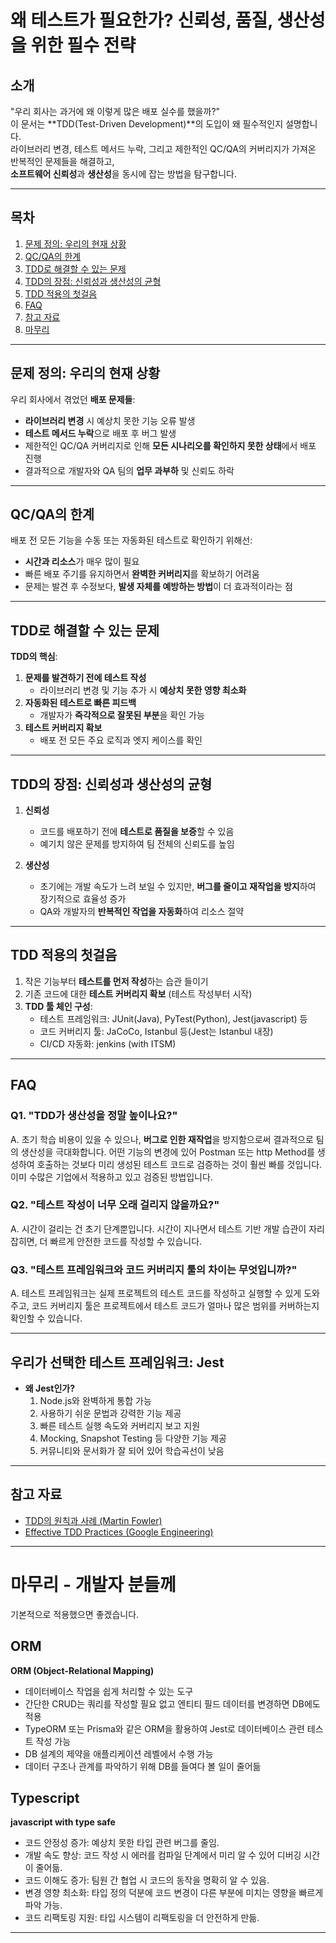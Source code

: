 # 왜 테스트가 필요한가? 신뢰성, 품질, 생산성을 위한 필수 전략

## 소개

"우리 회사는 과거에 왜 이렇게 많은 배포 실수를 했을까?"  
이 문서는 **TDD(Test-Driven Development)**의 도입이 왜 필수적인지 설명합니다.  
라이브러리 변경, 테스트 메서드 누락, 그리고 제한적인 QC/QA의 커버리지가 가져온 반복적인 문제들을 해결하고,  
**소프트웨어 신뢰성**과 **생산성**을 동시에 잡는 방법을 탐구합니다.

---

## 목차

1. [문제 정의: 우리의 현재 상황](#문제-정의-우리의-현재-상황)
2. [QC/QA의 한계](#qcqa의-한계)
3. [TDD로 해결할 수 있는 문제](#tdd로-해결할-수-있는-문제)
4. [TDD의 장점: 신뢰성과 생산성의 균형](#tdd의-장점-신뢰성과-생산성의-균형)
5. [TDD 적용의 첫걸음](#tdd-적용의-첫걸음)
6. [FAQ](#faq)
7. [참고 자료](#참고-자료)
8. [마무리](#마무리---라오스-개발자-분들께)


---

## 문제 정의: 우리의 현재 상황

우리 회사에서 겪었던 **배포 문제들**:
- **라이브러리 변경** 시 예상치 못한 기능 오류 발생
- **테스트 메서드 누락**으로 배포 후 버그 발생
- 제한적인 QC/QA 커버리지로 인해 **모든 시나리오를 확인하지 못한 상태**에서 배포 진행
- 결과적으로 개발자와 QA 팀의 **업무 과부하** 및 신뢰도 하락

---

## QC/QA의 한계

배포 전 모든 기능을 수동 또는 자동화된 테스트로 확인하기 위해선:
- **시간과 리소스**가 매우 많이 필요
- 빠른 배포 주기를 유지하면서 **완벽한 커버리지**를 확보하기 어려움
- 문제는 발견 후 수정보다, **발생 자체를 예방하는 방법**이 더 효과적이라는 점


---

## TDD로 해결할 수 있는 문제

**TDD의 핵심**:
1. **문제를 발견하기 전에 테스트 작성**
    - 라이브러리 변경 및 기능 추가 시 **예상치 못한 영향 최소화**
2. **자동화된 테스트로 빠른 피드백**
    - 개발자가 **즉각적으로 잘못된 부분**을 확인 가능
3. **테스트 커버리지 확보**
    - 배포 전 모든 주요 로직과 엣지 케이스를 확인

---

## TDD의 장점: 신뢰성과 생산성의 균형

1. **신뢰성**
    - 코드를 배포하기 전에 **테스트로 품질을 보증**할 수 있음
    - 예기치 않은 문제를 방지하여 팀 전체의 신뢰도를 높임

2. **생산성**
    - 초기에는 개발 속도가 느려 보일 수 있지만, **버그를 줄이고 재작업을 방지**하여 장기적으로 효율성 증가
    - QA와 개발자의 **반복적인 작업을 자동화**하여 리소스 절약

---

## TDD 적용의 첫걸음

1. 작은 기능부터 **테스트를 먼저 작성**하는 습관 들이기
2. 기존 코드에 대한 **테스트 커버리지 확보** (테스트 작성부터 시작)
3. **TDD 툴 체인 구성**:
    - 테스트 프레임워크: JUnit(Java), PyTest(Python), Jest(javascript) 등
    - 코드 커버리지 툴: JaCoCo, Istanbul 등(Jest는 Istanbul 내장)
    - CI/CD 자동화: jenkins (with ITSM)

---

## FAQ

### Q1. "TDD가 생산성을 정말 높이나요?"
A. 초기 학습 비용이 있을 수 있으나, **버그로 인한 재작업**을 방지함으로써 결과적으로 팀의 생산성을 극대화합니다.
어떤 기능의 변경에 있어 Postman 또는 http Method를 생성하여 호출하는 것보다 미리 생성된 테스트 코드로 검증하는 것이 훨씬 빠를 것입니다.
이미 수많은 기업에서 적용하고 있고 검증된 방법입니다.
### Q2. "테스트 작성이 너무 오래 걸리지 않을까요?"
A. 시간이 걸리는 건 초기 단계뿐입니다. 시간이 지나면서 테스트 기반 개발 습관이 자리 잡히면, 더 빠르게 안전한 코드를 작성할 수 있습니다.

### Q3. "테스트 프레임워크와 코드 커버리지 툴의 차이는 무엇입니까?"
A. 테스트 프레임워크는 실제 프로젝트의 테스트 코드를 작성하고 실행할 수 있게 도와주고, 코드 커버리지 툴은 프로젝트에서 테스트 코드가 얼마나 많은 범위를 커버하는지 확인할 수 있습니다.

---

## 우리가 선택한 테스트 프레임워크: Jest
- **왜 Jest인가?**
    1. Node.js와 완벽하게 통합 가능
    2. 사용하기 쉬운 문법과 강력한 기능 제공
    3. 빠른 테스트 실행 속도와 커버리지 보고 지원
    4. Mocking, Snapshot Testing 등 다양한 기능 제공
    5. 커뮤니티와 문서화가 잘 되어 있어 학습곡선이 낮음

---

## 참고 자료

- [TDD의 원칙과 사례 (Martin Fowler)](https://martinfowler.com/bliki/TestDrivenDevelopment.html)
- [Effective TDD Practices (Google Engineering)](https://testing.googleblog.com)

---

# 마무리 - 개발자 분들께
기본적으로 적용했으면 좋겠습니다.
## ORM
**ORM (Object-Relational Mapping)**
- 데이터베이스 작업을 쉽게 처리할 수 있는 도구
- 간단한 CRUD는 쿼리를 작성할 필요 없고 엔티티 필드 데이터를 변경하면 DB에도 적용
- TypeORM 또는 Prisma와 같은 ORM을 활용하여 Jest로 데이터베이스 관련 테스트 작성 가능
- DB 설계의 제약을 애플리케이션 레벨에서 수행 가능
- 데이터 구조나 관계를 파악하기 위해 DB를 들여다 볼 일이 줄어듦

## Typescript
**javascript with type safe**
- 코드 안정성 증가: 예상치 못한 타입 관련 버그를 줄임.
- 개발 속도 향상: 코드 작성 시 에러를 컴파일 단계에서 미리 알 수 있어 디버깅 시간이 줄어듦.
- 코드 이해도 증가: 팀원 간 협업 시 코드의 동작을 명확히 알 수 있음.
- 변경 영향 최소화: 타입 정의 덕분에 코드 변경이 다른 부분에 미치는 영향을 빠르게 파악 가능.
- 코드 리팩토링 지원: 타입 시스템이 리팩토링을 더 안전하게 만듦.

---

